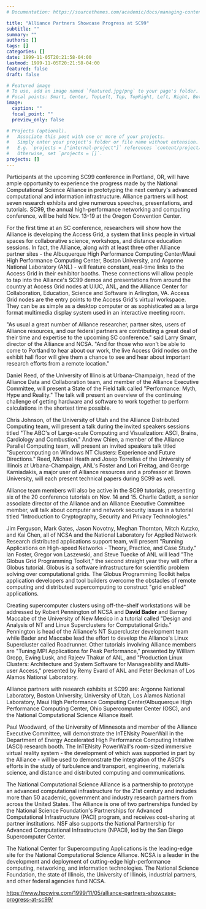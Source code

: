 ```yaml
---
# Documentation: https://sourcethemes.com/academic/docs/managing-content/

title: "Alliance Partners Showcase Progress at SC99"
subtitle: ""
summary: ""
authors: []
tags: []
categories: []
date: 1999-11-05T20:21:58-04:00
lastmod: 1999-11-05T20:21:58-04:00
featured: false
draft: false

# Featured image
# To use, add an image named `featured.jpg/png` to your page's folder.
# Focal points: Smart, Center, TopLeft, Top, TopRight, Left, Right, BottomLeft, Bottom, BottomRight.
image:
  caption: ""
  focal_point: ""
  preview_only: false

# Projects (optional).
#   Associate this post with one or more of your projects.
#   Simply enter your project's folder or file name without extension.
#   E.g. `projects = ["internal-project"]` references `content/project/deep-learning/index.md`.
#   Otherwise, set `projects = []`.
projects: []
---
```


Participants at the upcoming SC99 conference in Portland,
OR, will have ample opportunity to experience the progress made by the
National Computational Science Alliance in prototyping the next century's
advanced computational and information infrastructure. Alliance partners
will host seven research exhibits and give numerous speeches, presentations,
and tutorials. SC99, the annual high-performance networking and computing
conference, will be held Nov. 13-19 at the Oregon Convention Center.

  For the first time at an SC conference, researchers will show how the
Alliance is developing the Access Grid, a system that links people in
virtual spaces for collaborative science, workshops, and distance education
sessions. In fact, the Alliance, along with at least three other Alliance
partner sites - the Albuquerque High Performance Computing Center/Maui High
Performance Computing Center, Boston University, and Argonne National
Laboratory (ANL) - will feature constant, real-time links to the Access
Grid in their exhibitor booths. These connections will allow people to tap
into the Alliance's SC99 demos and presentations from around the country at
Access Grid nodes at UIUC, ANL, and the Alliance Center for Collaboration,
Education, Science and Software in Arlington, VA. Access Grid nodes are the
entry points to the Access Grid's virtual workspace. They can be as simple
as a desktop computer or as sophisticated as a large format multimedia
display system used in an interactive meeting room.

  "As usual a great number of Alliance researcher, partner sites, users of
Alliance resources, and our federal partners are contributing a great deal
of their time and expertise to the upcoming SC conference." said Larry
Smarr, director of the Alliance and NCSA. "And for those who won't be able
to come to Portland to hear about our work, the live Access Grid nodes on
the exhibit hall floor will give them a chance to see and hear about
important research efforts from a remote location."

  Daniel Reed, of the University of Illinois at Urbana-Champaign, head of
the Alliance Data and Collaboration team, and member of the Alliance
Executive Committee, will present a State of the Field talk called
"Performance: Myth, Hype and Reality." The talk will present an overview of
the continuing challenge of getting hardware and software to work together
to perform calculations in the shortest time possible.

  Chris Johnson, of the University of Utah and the Alliance Distributed
Computing team, will present a talk during the invited speakers sessions
titled "The ABC's of Large-scale Computing and Visualization: ASCI, Brains,
Cardiology and Combustion." Andrew Chien, a member of the Alliance Parallel
Computing team, will present an invited speakers talk titled "Supercomputing
on Windows NT Clusters: Experience and Future Directions." Reed, Michael
Heath and Josep Torrellas of the University of Illinois at Urbana-Champaign,
ANL's Foster and Lori Freitag, and George Karniadakis, a major user of
Alliance resources and a professor at Brown University, will each present
technical papers during SC99 as well.

  Alliance team members will also be active in the SC99 tutorials,
presenting six of the 20 conference tutorials on Nov. 14 and 15. Charlie
Catlett, a senior associate director of the Alliance and an Alliance
Executive Committee member, will talk about computer and network security
issues in a tutorial titled "Introduction to Cryptography, Security and
Privacy Technologies."

  Jim Ferguson, Mark Gates, Jason Novotny, Meghan Thornton, Mitch Kutzko,
and Kai Chen, all of NCSA and the National Laboratory for Applied Network
Research distributed applications support team, will present "Running
Applications on High-speed Networks - Theory, Practice, and Case Study."
Ian Foster, Gregor von Laszewski, and Steve Tuecke of ANL will lead "The
Globus Grid Programming Toolkit," the second straight year they will offer a
Globus tutorial. Globus is a software infrastructure for scientific problem
solving over computational grids. The Globus Programming Toolkit helps
application developers and tool builders overcome the obstacles of remote
computing and distributed supercomputing to construct "grid enabled"
applications.

  Creating supercomputer clusters using off-the-shelf workstations will be
addressed by Robert Pennington of NCSA and **David Bader** and Barney Maccabe of
the University of New Mexico in a tutorial called "Design and Analysis of NT
and Linux Superclusters for Computational Grids." Pennington is head of the
Alliance's NT Supercluster development team while Bader and Maccabe lead the
effort to develop the Alliance's Linux Supercluster called Roadrunner. Other
tutorials involving Alliance members are "Tuning MPI Applications for Peak
Performance," presented by William Gropp, Ewing Lusk, and Rajeev Thakur of
ANL, and "Production Linux Clusters: Architecture and System Software for
Manageability and Multi-user Access," presented by Remy Evard of ANL and
Peter Beckman of Los Alamos National Laboratory.

  Alliance partners with research exhibits at SC99 are: Argonne National
Laboratory, Boston University, University of Utah, Los Alamos National
Laboratory, Maui High Performance Computing Center/Albuquerque High
Performance Computing Center, Ohio Supercomputer Center (OSC), and the
National Computational Science Alliance itself.

  Paul Woodward, of the University of Minnesota and member of the Alliance
Executive Committee, will demonstrate the InTENsity PowerWall in the
Department of Energy Accelerated High Performance Computing Initiative
(ASCI) research booth. The InTENsity PowerWall's room-sized immersive
virtual reality system - the development of which was supported in part by
the Alliance - will be used to demonstrate the integration of the ASCI's
efforts in the study of turbulence and transport, engineering, materials
science, and distance and distributed computing and communications.

  The National Computational Science Alliance is a partnership to prototype
an advanced computational infrastructure for the 21st century and includes
more than 50 academic, government and industry research partners from across
the United States. The Alliance is one of two partnerships funded by the
National Science Foundation's Partnerships for Advanced Computational
Infrastructure (PACI) program, and receives cost-sharing at partner
institutions. NSF also supports the National Partnership for Advanced
Computational Infrastructure (NPACI), led by the San Diego Supercomputer
Center.

  The National Center for Supercomputing Applications is the leading-edge
site for the National Computational Science Alliance. NCSA is a leader in
the development and deployment of cutting-edge high-performance computing,
networking, and information technologies. The National Science Foundation,
the state of Illinois, the University of Illinois, industrial partners, and
other federal agencies fund NCSA.

https://www.hpcwire.com/1999/11/05/alliance-partners-showcase-progress-at-sc99/

